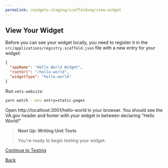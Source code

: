 ```yaml
---
permalink: /widgets-staging/scaffolding/view-widget
---
```


##  View Your Widget

Before you can see your widget locally, you need to register it in the `src/applications/registry.scaffold.json` file with a new entry for your widget:

```json
{
  "appName": "Hello World Widget",
  "rootUrl": "/hello-world",
  "widgetType": "hello-world"
}
```

Run `vets-website`:

```sh
yarn watch --env entry=static-pages
```

Open http://localhost:3001/hello-world in your browser. You should see the VA.gov header and footer with your widget in between declaring "Hello World!"

>  **Next Up: Writing Unit Tests**
>
> You're ready to begin testing your widget.

[Continue to Testing](../testing/1_START.md)

[Back](./8_CREATE_WIDGET.md)
